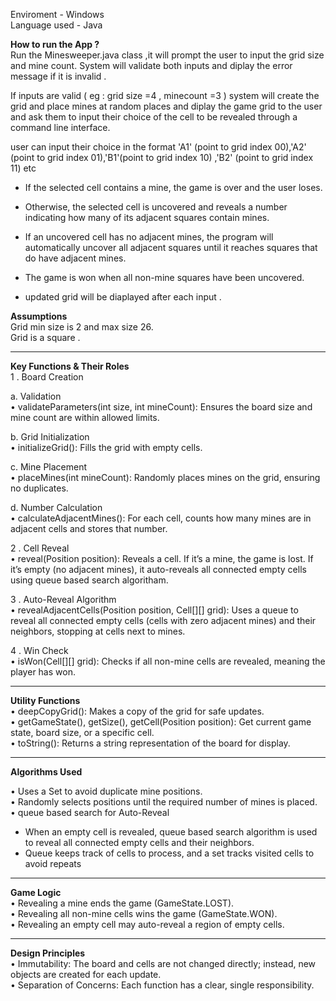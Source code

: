 Enviroment - Windows  
Language used - Java

**How to run the App ?**  
  Run the Minesweeper.java class ,it will prompt the user to input the grid size and mine count. System will validate both inputs and diplay the error message if it is invalid .
  
  If inputs are valid ( eg : grid size =4 , minecount =3 ) system will create the grid and place mines at random places and diplay the game grid to the user and ask them to input their choice of the cell to be revealed through a command line interface. 

  user can input their choice in the format 'A1' (point to grid index 00),'A2' (point to grid index 01),'B1'(point to grid index 10) ,'B2' (point to grid index 11) etc 

  - If the selected cell contains a mine, the game is over and the user loses. 
  - Otherwise, the selected cell is uncovered and reveals a number indicating how many of its adjacent squares contain mines. 
  - If an uncovered cell has no adjacent mines, the program will automatically uncover all adjacent squares until it reaches squares that do have adjacent mines. 

- The game is won when all non-mine squares have been uncovered.

- updated grid will be diaplayed after each input .

**Assumptions**  
   Grid  min size is 2 and max size 26.  
   Grid is a square .

------------------------------------------------------------------
**Key Functions & Their Roles**  
1 . Board Creation

  a.  Validation  
•	validateParameters(int size, int mineCount): Ensures the board size and mine count are within allowed limits.

  b.  Grid Initialization  
•	initializeGrid(): Fills the grid with empty cells.

  c. Mine Placement  
•	placeMines(int mineCount): Randomly places mines on the grid, ensuring no duplicates.

  d. Number Calculation  
•	calculateAdjacentMines(): For each cell, counts how many mines are in adjacent cells and stores that number.

2 . Cell Reveal  
•	reveal(Position position): Reveals a cell. If it’s a mine, the game is lost. If it’s empty (no adjacent mines), it auto-reveals all connected empty cells using queue based search algoritham.

3 . Auto-Reveal Algorithm   
•	revealAdjacentCells(Position position, Cell[][] grid): Uses a queue to reveal all connected empty cells (cells with zero adjacent mines) and their neighbors, stopping at cells next to mines.

4 . Win Check   
•	isWon(Cell[][] grid): Checks if all non-mine cells are revealed, meaning the player has won.

------------------------------------------------------------------

**Utility Functions**  
•	deepCopyGrid(): Makes a copy of the grid for safe updates.  
•	getGameState(), getSize(), getCell(Position position): Get current game state, board size, or a specific cell.  
•	toString(): Returns a string representation of the board for display.  

------------------------------------------------------------------

**Algorithms Used**  

• Uses a Set to avoid duplicate mine positions.  
• Randomly selects positions until the required number of mines is placed.  
• queue based search for Auto-Reveal   
  - When an empty cell is revealed, queue based search algorithm  is used to reveal all connected empty cells and their neighbors.  
  - Queue keeps track of cells to process, and a set tracks visited cells to avoid repeats  

------------------------------------------------------------------

**Game Logic**  
•	Revealing a mine ends the game (GameState.LOST).   
•	Revealing all non-mine cells wins the game (GameState.WON).  
•	Revealing an empty cell may auto-reveal a region of empty cells.  

------------------------------------------------------------------
**Design Principles**  
•	Immutability: The board and cells are not changed directly; instead, new objects are created for each update.  
•	Separation of Concerns: Each function has a clear, single responsibility.  

